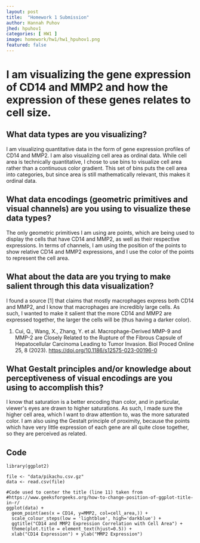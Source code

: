 ```yaml
---
layout: post
title:  "Homework 1 Submission"
author: Hannah Puhov
jhed: hpuhov1
categories: [ HW1 ]
image: homework/hw1/hw1_hpuhov1.png
featured: false
---
```


# I am visualizing the gene expression of CD14 and MMP2 and how the expression of these genes relates to cell size.

## What data types are you visualizing?
I am visualizing quantitative data in the form of gene expression profiles of CD14 and MMP2. I am also visualizing cell area as ordinal data. While cell area is technically quantitative, I chose to use bins to visualize cell area rather than a continuous color gradient. This set of bins puts the cell area into categories, but since area is still mathematically relevant, this makes it ordinal data.

## What data encodings (geometric primitives and visual channels) are you using to visualize these data types?
The only geometric primitives I am using are points, which are being used to display the cells that have CD14 and MMP2, as well as their respective expressions. In terms of channels, I am using the position of the points to show relative CD14 and MMP2 expressions, and I use the color of the points to represent the cell area. 

## What about the data are you trying to make salient through this data visualization? 
I found a source [1] that claims that mostly macrophages express both CD14 and MMP2, and I know that macrophages are incredibly large cells. As such, I wanted to make it salient that the more CD14 and MMP2 are expressed together, the larger the cells will be (thus having a darker color). 
1. Cui, Q., Wang, X., Zhang, Y. et al. Macrophage-Derived MMP-9 and MMP-2 are Closely Related to the Rupture of the Fibrous Capsule of Hepatocellular Carcinoma Leading to Tumor Invasion. Biol Proced Online 25, 8 (2023). https://doi.org/10.1186/s12575-023-00196-0

## What Gestalt principles and/or knowledge about perceptiveness of visual encodings are you using to accomplish this?
I know that saturation is a better encoding than color, and in particular, viewer's eyes are drawn to higher saturations. As such, I made sure the higher cell area, which I want to draw attention to, was the more saturated color. I am also using the Gestalt principle of proximity, because the points which have very little expression of each gene are all quite close together, so they are perceived as related.


## Code
```{r}
library(ggplot2)

file <- "data/pikachu.csv.gz"
data <- read.csv(file)

#Code used to center the title (line 11) taken from 
#https://www.geeksforgeeks.org/how-to-change-position-of-ggplot-title-in-r/
ggplot(data) + 
  geom_point(aes(x = CD14, y=MMP2, col=cell_area,)) +
  scale_colour_steps(low = 'lightblue', high='darkblue') +
  ggtitle("CD14 and MMP2 Expression Correlation with Cell Area") +
  theme(plot.title = element_text(hjust=0.5)) +
  xlab("CD14 Expression") + ylab("MMP2 Expression")



```
